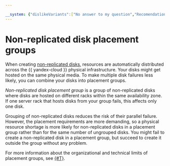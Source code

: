```yaml
---

__system: {"dislikeVariants":["No answer to my question","Recomendations didn't help","The content doesn't match title","Other"]}
---
```

# Non-replicated disk placement groups

When creating [non-replicated disks](disk.md#disks_types), resources are automatically distributed across the {{ yandex-cloud }} physical infrastructure. Your disks might get hosted on the same physical media. To make multiple disk failures less likely, you can combine your disks into placement groups.

_Non-replicated disk placement group_ is a group of non-replicated disks where disks are hosted on different racks within the same availability zone. If one server rack that hosts disks from your group fails, this affects only one disk.

Grouping of non-replicated disks reduces the risk of their parallel failure. However, the placement requirements are more demanding, so a physical resource shortage is more likely for non-replicated disks in a placement group rather than for the same number of ungrouped disks. You might fail to create a non-replicated disk in a placement group, but succeed to create it outside the group without any problem.

For more information about the organizational and technical limits of placement groups, see [{#T}](../concepts/limits.md).

